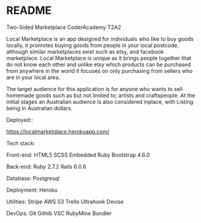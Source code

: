 # README

Two-Sided Marketplace CoderAcademy T2A2

Local Marketplace is an app designed for individuals who like to buy goods locally, it promotes buying goods from people in your local postcode, although similar marketplaces exist such as etsy, and facebook marketplace. Local Marketplace is unique as it brings people together that do not know each other and unlike etsy which products can be purchased from anywhere in the world it focuses on only purchasing from sellers who are in your local area.

The target audience for this application is for anyone who wants to sell homemade goods such as but not limited to; artists and craftspeople.
At the initial stages an Australian audience is also considered inplace, with Listing being in Australian dollars.

Deployed::

https://localmarketplace.herokuapp.com/

Tech stack:

Front-end:
HTML5
SCSS
Embedded Ruby
Bootstrap 4.6.0

Back-end:
Ruby 2.7.2
Rails 6.0.6

Database:
Postgresql

Deployment:
Heroku

Utilities:
Stripe
AWS S3
Trello
Ultrahook
Devise

DevOps:
Git
Githib
VSC
RubyMine
Bundler
